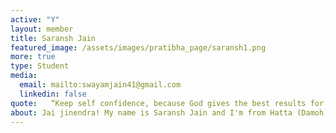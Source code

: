 ```yaml
---
active: "Y"
layout: member
title: Saransh Jain
featured_image: /assets/images/pratibha_page/saransh1.png
more: true 
type: Student
media:  
  email: mailto:swayamjain41@gmail.com
  linkedin: false 
quote:   “Keep self confidence, because God gives the best results for them who is warrior and warriors have a lot of potential and Self-trust.”
about: Jai jinendra! My name is Saransh Jain and I'm from Hatta (Damoh) M.P. I have completed my 10th from Hatta and am currently studying in class 12th and preparing for IIT-JEE exam from Allen Career Institute,Kota. I have joined Kiran Foundation as a student in 2022. Kiran Foundation is not a foundation only,it is a family of caring and great persons. I learn a lot from my seniors,they give me guidance and lot of confidence. Its a family of wonderful and hard working people. Thank you.
---
```

    